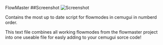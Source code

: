 FlowMaster
##Screenshot
![Screenshot](https://github.com/jackrabbit72380/Flowmaster/blob/master/Screenshot.png)


Contains the most up to date script for flowmodes in cemugui in numberd order.

This text file combines all working flowmodes from the flowmaster project into one useable file for easly adding to your cemugui sorce code!
